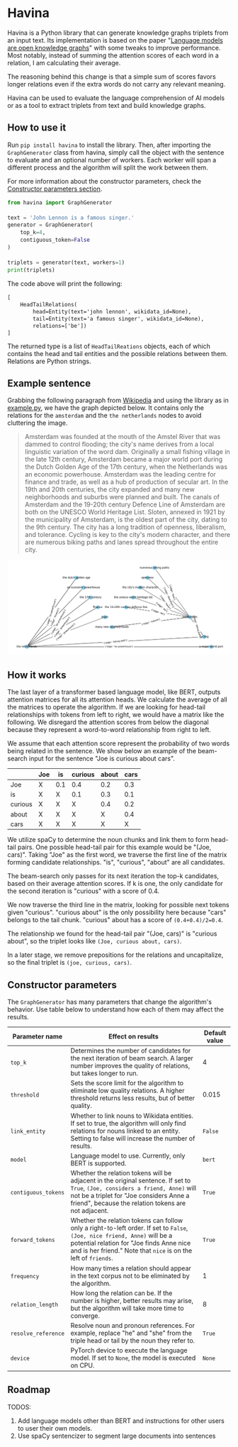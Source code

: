 # Havina

Havina is a Python library that can generate knowledge graphs triplets from an input text. Its implementation
is based on the paper "[Language models are open knowledge graphs](https://arxiv.org/abs/2010.11967)" with some
tweaks to improve performance. Most notably, instead of summing the attention scores of each word in a relation,
I am calculating their average. 

The reasoning behind this change is that a simple sum of scores favors longer relations even if the extra words
do not carry any relevant meaning.

Havina can be used to evaluate the language comprehension of AI models or as a tool to extract triplets from text 
and build knowledge graphs.

## How to use it

Run `pip install havina` to install the library. Then, after importing the `GraphGenerator` class 
from havina, simply call the object with the sentence to evaluate and an optional number of workers. 
Each worker will span a different process and the algorithm will split the work between them.

For more information about the constructor parameters, check the 
[Constructor parameters section](#constructor-parameters).

```python
from havina import GraphGenerator

text = 'John Lennon is a famous singer.'
generator = GraphGenerator(
    top_k=4,
    contiguous_token=False
)

triplets = generator(text, workers=1)
print(triplets)
```

The code above will print the following:
```
[
    HeadTailRelations(
        head=Entity(text='john lennon', wikidata_id=None), 
        tail=Entity(text='a famous singer', wikidata_id=None), 
        relations=['be'])
]
```

The returned type is a list of `HeadTailReations` objects, each of which contains
the head and tail entities and the possible relations between them. Relations are
Python strings.

## Example sentence


Grabbing the following paragraph from [Wikipedia](https://en.wikipedia.org/wiki/Amsterdam) and using the library as in [example.py](example.py),
we have the graph depicted below. It contains only the relations for the `amsterdam` and the
`the netherlands` nodes to avoid cluttering the image.

> Amsterdam was founded at the mouth of the Amstel River that was dammed to control flooding; the city's name 
> derives from a local linguistic variation of the word dam. Originally a small fishing village in the late 12th 
> century, Amsterdam became a major world port during the Dutch Golden Age of the 17th century, when the Netherlands 
> was an economic powerhouse. Amsterdam was the leading centre for finance and trade, as well as a hub of 
> production of secular art. In the 19th and 20th centuries, the city expanded and many new neighborhoods and 
> suburbs were planned and built. The canals of Amsterdam and the 19-20th century Defence Line of Amsterdam are both 
> on the UNESCO World Heritage List. Sloten, annexed in 1921 by the municipality of Amsterdam, is the oldest part of 
> the city, dating to the 9th century. The city has a long tradition of openness, liberalism, and tolerance. Cycling 
> is key to the city's modern character, and there are numerous biking paths and lanes spread throughout 
> the entire city.

![alt text](example_graph.png "Example")

## How it works

The last layer of a transformer based language model, like BERT, outputs attention matrices for all its attention heads.
We calculate the average of all the matrices to operate the algorithm. If we are looking for head-tail relationships
with tokens from left to right, we would have a matrix like the following. We disregard
the attention scores from below the diagonal because they represent a word-to-word relationship from right to left.

We assume that each attention score represent the probability of two words being related in the sentence.
We show below an example of the beam-search input for the sentence "Joe is curious about cars".

|         | Joe | is  | curious | about | cars |
|---------|-----|-----|---------|-------|------|
| Joe     | X   | 0.1 | 0.4     | 0.2   | 0.3  |
| is      | X   | X   | 0.1     | 0.3   | 0.1  |
| curious | X   | X   | X       | 0.4   | 0.2  |
| about   | X   | X   | X       | X     | 0.4  |
| cars    | X   | X   | X       | X     | X    | 


We utilize spaCy to determine the noun chunks and link them to form head-tail pairs. One possible
head-tail pair for this example would be "(Joe, cars)". Taking "Joe" as the first word, we traverse
the first line of the matrix forming candidate relationships. "is", "curious", "about" are all candidates.

The beam-search only passes for its next iteration the top-k candidates, based on their average attention scores.
If k is one, the only candidate for the second iteration is "curious" with a score of 0.4.

We now traverse the third line in the matrix, looking for possible next tokens given "curious".
"curious about" is the only possibility here because "cars" belongs to the tail chunk. "curious" about
has a score of `(0.4+0.4)/2=0.4`.

The relationship we found for the head-tail pair "(Joe, cars)" is "curious about", so the triplet
looks like `(Joe, curious about, cars)`.

In a later stage, we remove prepositions for the relations and uncapitalize, so the final triplet is
`(joe, curious, cars)`.


## Constructor parameters


The `GraphGenerator` has many parameters that change the algorithm's behavior. Use table below to understand
how each of them may affect the results.


| Parameter name      | Effect on results                                                                                                                                                                                                                        | Default value |
|---------------------|------------------------------------------------------------------------------------------------------------------------------------------------------------------------------------------------------------------------------------------|---------------|
| `top_k`             | Determines the number of candidates for the next iteration of beam search. A larger number improves the quality of relations, but takes longer to run.                                                                                   | 4             |
| `threshold`         | Sets the score limit for the algorithm to eliminate low quality relations. A higher threshold returns less results, but of better quality.                                                                                               | 0.015         |
| `link_entity`       | Whether to link nouns to Wikidata entities. If set to true, the algorithm will only find relations for nouns linked to an entity. Setting to false will increase the number of results.                                                  | `False`       |
| `model`             | Language model to use. Currently, only BERT is supported.                                                                                                                                                                                | `bert`        |
| `contiguous_tokens` | Whether the relation tokens will be adjacent in the original sentence. If set to `True`, `(Joe, considers a friend, Anne)` will not be a triplet for "Joe considers Anne a friend", because the relation tokens are not adjacent.        | `True`        |
| `forward_tokens`    | Whether the relation tokens can follow only a right-to-left order. If set to `False`, `(Joe, nice friend, Anne)` will be a potential relation for "Joe finds Anne nice and is her friend." Note that `nice` is on the left of `friends`. | `True`        |
| `frequency`         | How many times a relation should appear in the text corpus not to be eliminated by the algorithm.                                                                                                                                        | 1             |
| `relation_length`   | How long the relation can be. If the number is higher, better results may arise, but the algorithm will take more time to converge.                                                                                                      | 8             |
| `resolve_reference` | Resolve noun and pronoun references. For example, replace "he" and "she" from the triple head or tail by the noun they refer to.                                                                                                         | `True`        |
| `device`            | PyTorch device to execute the language model. If set to `None`, the model is executed on CPU.                                                                                                                                            | `None`        |



## Roadmap

TODOS:

1. Add language models other than BERT and instructions for other users to user their own models.
2. Use spaCy sentencizer to segment large documents into sentences

